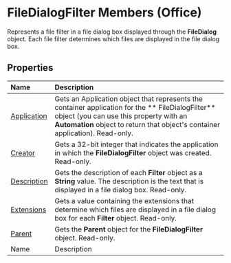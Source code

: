 
# FileDialogFilter Members (Office)
Represents a file filter in a file dialog box displayed through the  **FileDialog** object. Each file filter determines which files are displayed in the file dialog box.

## Properties



|**Name**|**Description**|
|:-----|:-----|
| [Application](279e26e3-0dbe-1fd2-3014-6dda0f9fb96d.md)|Gets an Application object that represents the container application for the ** FileDialogFilter** object (you can use this property with an **Automation** object to return that object's container application). Read-only.|
| [Creator](6e629add-d643-8e17-6fe2-cd3b24ddee6d.md)|Gets a 32-bit integer that indicates the application in which the  **FileDialogFilter** object was created. Read-only.|
| [Description](ae3c17d7-62e7-21f5-b543-ee498b7f4d23.md)|Gets the description of each  **Filter** object as a **String** value. The description is the text that is displayed in a file dialog box. Read-only.|
| [Extensions](ee80ebef-8214-8cef-9676-e6293e5d2a3f.md)|Gets a value containing the extensions that determine which files are displayed in a file dialog box for each  **Filter** object. Read-only.|
| [Parent](ad6cbf1a-d7f9-958c-4da4-cbe0c12ff5d1.md)|Gets the  **Parent** object for the **FileDialogFilter** object. Read-only.|
|Name|Description|
